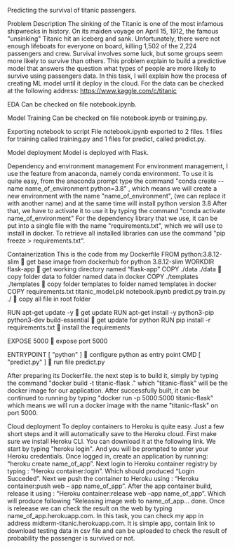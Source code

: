 Predicting the survival of titanic passengers.

Problem Description
The sinking of the Titanic is one of the most infamous shipwrecks in history. On its maiden voyage on April 15, 1912, the famous "unsinking" Titanic hit an iceberg and sank. Unfortunately, there were not enough lifeboats for everyone on board, killing 1,502 of the 2,224 passengers and crew. Survival involves some luck, but some groups seem more likely to survive than others. This problem explain to build a predictive model that answers the question what types of people are more likely to survive using passengers data. In this task, I will explain how the process of creating ML model until it deploy in the cloud. For the data can be checked at the following address: https://www.kaggle.com/c/titanic

EDA
Can be checked on file notebook.ipynb.

Model Training
Can be checked on file notebook.ipynb or training.py.

Exporting notebook to script
File notebook.ipynb exported to 2 files. 1 files for training called training.py and 1 files for predict, called predict.py.

Model deployment
Model is deployed with Flask.

Dependency and environment management
For environment management, I use the feature from anaconda, namely conda environment. To use it is quite easy, from the anaconda prompt type the command "conda create --name name_of_environment python=3.8" , which means we will create a new environment with the name "name_of_environment", (we can replace it with another name) and at the same time will install python version 3.8 After that, we have to activate it to use it by typing the command "conda activate name_of_environment"
For the dependency library that we use, it can be put into a single file with the name "requirements.txt", which we will use to install in docker. To retrieve all installed libraries can use the command "pip freeze > requirements.txt".

Containerization
This is the code from my Dockerfile
FROM python:3.8.12-slim  get base image from dockerhub for python 3.8.12-slim
WORKDIR flask-app  get working directory named “flask-app”
COPY ./data ./data  copy folder data to folder named data in docker
COPY ./templates ./templates  copy folder templates to folder named templates in docker
COPY requirements.txt titanic_model.pkl notebook.ipynb predict.py train.py ./  copy all file in root folder

RUN apt-get update -y  get update
RUN apt-get install -y python3-pip python3-dev build-essential  get update for python
RUN pip install -r requirements.txt  install the requirements

EXPOSE 5000  expose port 5000

ENTRYPOINT [ "python" ]  configure python as entry point
CMD [ "predict.py" ]  run file predict.py

After preparing its Dockerfile. the next step is to build it, simply by typing the command "docker build -t titanic-flask ." which "titanic-flask" will be the docker image for our application. After successfully built, it can be continued to running by typing "docker run -p 5000:5000 titanic-flask" which means we will run a docker image with the name "titanic-flask" on port 5000.

Cloud deployment
To deploy containers to Heroku is quite easy. Just a few short steps and it will automatically save to the Heroku cloud.
First make sure we install Heroku CLI. You can download it at the following link. We start by typing "heroku login". And you will be prompted to enter your Heroku credentials. Once logged in, create an application by running: “heroku create name_of_app”. Next login to Heroku container registry by typing : “Heroku container:login”. Which should produced “Login Succeded”. Next we push the container to Heroku using : “Heroku container:push web – app name_of_app”. After the app container build, release it using : “Heroku container:release web –app name_of_app”. Which will produce following “Releasing image web to name_of_app… done. Once is releease we can check the result on the web by typing name_of_app.herokuapp.com. In this task, you can check my app in address midterm-titanic.herokuapp.com. It is simple app, contain link to download testing data in csv file and can be uploaded to check the result of probability the passenger is survived or not. 



